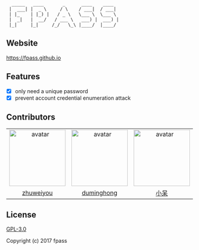 ```
  _____   ____       _      ____    ____
 |  ___| |  _ \     / \    / ___|  / ___|
 | |_    | |_) |   / _ \   \___ \  \___ \
 |  _|   |  __/   / ___ \   ___) |  ___) |
 |_|     |_|     /_/   \_\ |____/  |____/
```

## Website

https://fpass.github.io

## Features

- [x] only need a unique password
- [x] prevent account credential enumeration attack

## Contributors

<table>
  <tr>
    <td align="center">
      <img width="150" src="https://avatars3.githubusercontent.com/u/8413791?s=460&v=4" alt="avatar">
    </td>
    <td align="center">
      <img width="150" src="https://avatars1.githubusercontent.com/u/14065828?s=460&v=4" alt="avatar">
    </td>
    <td align="center">
      <img width="150" src="https://avatars2.githubusercontent.com/u/10628154?s=460&v=4" alt="avatar">
    </td>
  </tr>
  <tr>
    <td align="center">
      <a href="https://github.com/zhuweiyou">zhuweiyou</a>
    </td>
    <td align="center">
      <a href="https://github.com/496545016">duminghong</a>
    </td>
    <td align="center">
      <a href="https://github.com/huangdenghe">小呆</a>
    </td>
  </tr>
</table>

## License

[GPL-3.0](https://github.com/fpass/fpass/blob/master/LICENSE)

Copyright (c) 2017 fpass
